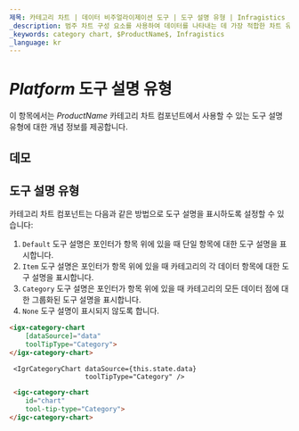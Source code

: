 ```yaml
---
제목: 카테고리 차트 | 데이터 비주얼라이제이션 도구 | 도구 설명 유형 | Infragistics
_description: 범주 차트 구성 요소를 사용하여 데이터를 나타내는 데 가장 적합한 차트 유형을 분석하고 자동으로 선택합니다. 시각화를위한 차트 유형에 대해 알아보십시오.
_keywords: category chart, $ProductName$, Infragistics
_language: kr
---
```

# $Platform$ 도구 설명 유형

이 항목에서는 $ProductName$ 카테고리 차트 컴포넌트에서 사용할 수 있는 도구 설명 유형에 대한 개념 정보를 제공합니다.

## 데모

<code-view style="height: 500px"
           data-demos-base-url="{environment:dvDemosBaseUrl}"
           iframe-src="{environment:dvDemosBaseUrl}/charts/category-chart-tooltip-types"
           github-src="charts/category-chart/tooltip-types">
</code-view>

<div class="divider--half"></div>

## 도구 설명 유형

카테고리 차트 컴포넌트는 다음과 같은 방법으로 도구 설명을 표시하도록 설정할 수 있습니다:

1. `Default` 도구 설명은 포인터가 항목 위에 있을 때 단일 항목에 대한 도구 설명을 표시합니다.
1. `Item` 도구 설명은 포인터가 항목 위에 있을 때 카테고리의 각 데이터 항목에 대한 도구 설명을 표시합니다.
1. `Category` 도구 설명은 포인터가 항목 위에 있을 때 카테고리의 모든 데이터 점에 대한 그룹화된 도구 설명을 표시합니다.
1. `None` 도구 설명이 표시되지 않도록 합니다.

```html
<igx-category-chart
    [dataSource]="data"
    toolTipType="Category">
</igx-category-chart>
```

```tsx
 <IgrCategoryChart dataSource={this.state.data}
                   toolTipType="Category" />
```

```html
 <igc-category-chart
    id="chart"
    tool-tip-type="Category">
</igc-category-chart>
```
